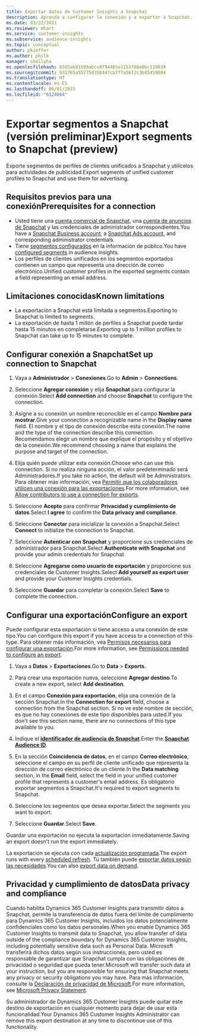 ```yaml
---
title: Exportar datos de Customer Insights a Snapchat
description: Aprenda a configurar la conexión y a exportar a Snapchat.
ms.date: 03/22/2021
ms.reviewer: mhart
ms.service: customer-insights
ms.subservice: audience-insights
ms.topic: conceptual
author: pkieffer
ms.author: philk
manager: shellyha
ms.openlocfilehash: 6565ab81599abcc0f94465e1153f08e0bc119839
ms.sourcegitcommit: 831765a55775d358447cb7ffa56f2c3b85459084
ms.translationtype: HT
ms.contentlocale: es-ES
ms.lasthandoff: 06/01/2021
ms.locfileid: "6124064"
---
```

# <a name="export-segments-to-snapchat-preview"></a><span data-ttu-id="ca755-103">Exportar segmentos a Snapchat (versión preliminar)</span><span class="sxs-lookup"><span data-stu-id="ca755-103">Export segments to Snapchat (preview)</span></span>

<span data-ttu-id="ca755-104">Exporte segmentos de perfiles de clientes unificados a Snapchat y utilícelos para actividades de publicidad.</span><span class="sxs-lookup"><span data-stu-id="ca755-104">Export segments of unified customer profiles to Snapchat and use them for advertising.</span></span> 

## <a name="prerequisites-for-a-connection"></a><span data-ttu-id="ca755-105">Requisitos previos para una conexión</span><span class="sxs-lookup"><span data-stu-id="ca755-105">Prerequisites for a connection</span></span>

-   <span data-ttu-id="ca755-106">Usted tiene una [cuenta comercial de Snapchat](https://business.snapchat.com/), una [cuenta de anuncios de Snapchat](https://ads.snapchat.com/) y las credenciales de administrador correspondientes.</span><span class="sxs-lookup"><span data-stu-id="ca755-106">You have a [Snapchat Business account](https://business.snapchat.com/), a [Snapchat Ads account](https://ads.snapchat.com/), and corresponding administrator credentials.</span></span>
-   <span data-ttu-id="ca755-107">Tiene [segmentos configurados](segments.md) en la información de público.</span><span class="sxs-lookup"><span data-stu-id="ca755-107">You have [configured segments](segments.md) in audience insights.</span></span>
-   <span data-ttu-id="ca755-108">Los perfiles de clientes unificados en los segmentos exportados contienen un campo que representa una dirección de correo electrónico.</span><span class="sxs-lookup"><span data-stu-id="ca755-108">Unified customer profiles in the exported segments contain a field representing an email address.</span></span>

## <a name="known-limitations"></a><span data-ttu-id="ca755-109">Limitaciones conocidas</span><span class="sxs-lookup"><span data-stu-id="ca755-109">Known limitations</span></span>

- <span data-ttu-id="ca755-110">La exportación a Snapchat está limitada a segmentos.</span><span class="sxs-lookup"><span data-stu-id="ca755-110">Exporting to Snapchat is limited to segments.</span></span>
- <span data-ttu-id="ca755-111">La exportación de hasta 1 millón de perfiles a Snapchat puede tardar hasta 15 minutos en completarse.</span><span class="sxs-lookup"><span data-stu-id="ca755-111">Exporting up to 1 million profiles to Snapchat can take up to 15 minutes to complete.</span></span> 

## <a name="set-up-connection-to-snapchat"></a><span data-ttu-id="ca755-112">Configurar conexión a Snapchat</span><span class="sxs-lookup"><span data-stu-id="ca755-112">Set up connection to Snapchat</span></span>

1. <span data-ttu-id="ca755-113">Vaya a **Administrador** > **Conexiones**.</span><span class="sxs-lookup"><span data-stu-id="ca755-113">Go to **Admin** > **Connections**.</span></span>

1. <span data-ttu-id="ca755-114">Seleccione **Agregar conexión** y elija **Snapchat** para configurar la conexión.</span><span class="sxs-lookup"><span data-stu-id="ca755-114">Select **Add connection** and choose **Snapchat** to configure the connection.</span></span>

1. <span data-ttu-id="ca755-115">Asigne a su conexión un nombre reconocible en el campo **Nombre para mostrar**.</span><span class="sxs-lookup"><span data-stu-id="ca755-115">Give your connection a recognizable name in the **Display name** field.</span></span> <span data-ttu-id="ca755-116">El nombre y el tipo de conexión describe esta conexión.</span><span class="sxs-lookup"><span data-stu-id="ca755-116">The name and the type of the connection describe this connection.</span></span> <span data-ttu-id="ca755-117">Recomendamos elegir un nombre que explique el propósito y el objetivo de la conexión.</span><span class="sxs-lookup"><span data-stu-id="ca755-117">We recommend choosing a name that explains the purpose and target of the connection.</span></span>

1. <span data-ttu-id="ca755-118">Elija quién puede utilizar esta conexión.</span><span class="sxs-lookup"><span data-stu-id="ca755-118">Choose who can use this connection.</span></span> <span data-ttu-id="ca755-119">Si no realiza ninguna acción, el valor predeterminado será Administradores.</span><span class="sxs-lookup"><span data-stu-id="ca755-119">If you take no action, the default will be Administrators.</span></span> <span data-ttu-id="ca755-120">Para obtener más información, vea [Permitir que los colaboradores utilicen una conexión para las exportaciones](connections.md#allow-contributors-to-use-a-connection-for-exports).</span><span class="sxs-lookup"><span data-stu-id="ca755-120">For more information, see [Allow contributors to use a connection for exports](connections.md#allow-contributors-to-use-a-connection-for-exports).</span></span>

1. <span data-ttu-id="ca755-121">Seleccione **Acepto** para confirmar **Privacidad y cumplimiento de datos**.</span><span class="sxs-lookup"><span data-stu-id="ca755-121">Select **I agree** to confirm the **Data privacy and compliance**.</span></span>

1. <span data-ttu-id="ca755-122">Seleccione **Conectar** para inicializar la conexión a Snapchat.</span><span class="sxs-lookup"><span data-stu-id="ca755-122">Select **Connect** to initialize the connection to Snapchat.</span></span>

1. <span data-ttu-id="ca755-123">Seleccione **Autenticar con Snapchat** y proporcione sus credenciales de administrador para Snapchat.</span><span class="sxs-lookup"><span data-stu-id="ca755-123">Select **Authenticate with Snapchat** and provide your admin credentials for Snapchat.</span></span> 

1. <span data-ttu-id="ca755-124">Seleccione **Agregarse como usuario de exportación** y proporcione sus credenciales de Customer Insights.</span><span class="sxs-lookup"><span data-stu-id="ca755-124">Select **Add yourself as export user** and provide your Customer Insights credentials.</span></span>

1. <span data-ttu-id="ca755-125">Seleccione **Guardar** para completar la conexión.</span><span class="sxs-lookup"><span data-stu-id="ca755-125">Select **Save** to complete the connection.</span></span>

## <a name="configure-an-export"></a><span data-ttu-id="ca755-126">Configurar una exportación</span><span class="sxs-lookup"><span data-stu-id="ca755-126">Configure an export</span></span>

<span data-ttu-id="ca755-127">Puede configurar esta exportación si tiene acceso a una conexión de este tipo.</span><span class="sxs-lookup"><span data-stu-id="ca755-127">You can configure this export if you have access to a connection of this type.</span></span> <span data-ttu-id="ca755-128">Para obtener más información, vea [Permisos necesarios para configurar una exportación](export-destinations.md#set-up-a-new-export).</span><span class="sxs-lookup"><span data-stu-id="ca755-128">For more information, see [Permissions needed to configure an export](export-destinations.md#set-up-a-new-export).</span></span>

1. <span data-ttu-id="ca755-129">Vaya a **Datos** > **Exportaciones**.</span><span class="sxs-lookup"><span data-stu-id="ca755-129">Go to **Data** > **Exports**.</span></span>

1. <span data-ttu-id="ca755-130">Para crear una exportación nueva, seleccione **Agregar destino**.</span><span class="sxs-lookup"><span data-stu-id="ca755-130">To create a new export, select **Add destination**.</span></span>

1. <span data-ttu-id="ca755-131">En el campo **Conexión para exportación**, elija una conexión de la sección Snapchat.</span><span class="sxs-lookup"><span data-stu-id="ca755-131">In the **Connection for export** field, choose a connection from the Snapchat section.</span></span> <span data-ttu-id="ca755-132">Si no ve este nombre de sección, es que no hay conexiones de este tipo disponibles para usted.</span><span class="sxs-lookup"><span data-stu-id="ca755-132">If you don't see this section name, there are no connections of this type available to you.</span></span>

1. <span data-ttu-id="ca755-133">Indique el [**identificador de audiencia de Snapchat**](https://businesshelp.snapchat.com/s/article/custom-audiences).</span><span class="sxs-lookup"><span data-stu-id="ca755-133">Enter the [**Snapchat Audience ID**](https://businesshelp.snapchat.com/s/article/custom-audiences).</span></span>

1. <span data-ttu-id="ca755-134">En la sección **Coincidencia de datos**, en el campo **Correo electrónico**, seleccione el campo en su perfil de cliente unificado que representa la dirección de correo electrónico de un cliente.</span><span class="sxs-lookup"><span data-stu-id="ca755-134">In the **Data matching** section, in the **Email** field, select the field in your unified customer profile that represents a customer's email address.</span></span> <span data-ttu-id="ca755-135">Es obligatorio exportar segmentos a Snapchat.</span><span class="sxs-lookup"><span data-stu-id="ca755-135">It's required to export segments to Snapchat.</span></span>

1. <span data-ttu-id="ca755-136">Seleccione los segmentos que desea exportar.</span><span class="sxs-lookup"><span data-stu-id="ca755-136">Select the segments you want to export.</span></span> 

1. <span data-ttu-id="ca755-137">Seleccione **Guardar**.</span><span class="sxs-lookup"><span data-stu-id="ca755-137">Select **Save**.</span></span>

<span data-ttu-id="ca755-138">Guardar una exportación no ejecuta la exportación inmediatamente.</span><span class="sxs-lookup"><span data-stu-id="ca755-138">Saving an export doesn't run the export immediately.</span></span>

<span data-ttu-id="ca755-139">La exportación se ejecuta con cada [actualización programada](system.md#schedule-tab).</span><span class="sxs-lookup"><span data-stu-id="ca755-139">The export runs with every [scheduled refresh](system.md#schedule-tab).</span></span> <span data-ttu-id="ca755-140">Tú también puede [exportar datos según las necesidades](export-destinations.md#run-exports-on-demand).</span><span class="sxs-lookup"><span data-stu-id="ca755-140">You can also [export data on demand](export-destinations.md#run-exports-on-demand).</span></span> 


## <a name="data-privacy-and-compliance"></a><span data-ttu-id="ca755-141">Privacidad y cumplimiento de datos</span><span class="sxs-lookup"><span data-stu-id="ca755-141">Data privacy and compliance</span></span>

<span data-ttu-id="ca755-142">Cuando habilita Dynamics 365 Customer Insights para transmitir datos a Snapchat, permite la transferencia de datos fuera del límite de cumplimiento para Dynamics 365 Customer Insights, incluidos los datos potencialmente confidenciales como los datos personales.</span><span class="sxs-lookup"><span data-stu-id="ca755-142">When you enable Dynamics 365 Customer Insights to transmit data to Snapchat, you allow transfer of data outside of the compliance boundary for Dynamics 365 Customer Insights, including potentially sensitive data such as Personal Data.</span></span> <span data-ttu-id="ca755-143">Microsoft transferirá dichos datos según sus instrucciones, pero usted es responsable de garantizar que Snapchat cumpla con las obligaciones de privacidad o seguridad que pueda tener.</span><span class="sxs-lookup"><span data-stu-id="ca755-143">Microsoft will transfer such data at your instruction, but you are responsible for ensuring that Snapchat meets any privacy or security obligations you may have.</span></span> <span data-ttu-id="ca755-144">Para más información, consulte la [Declaración de privacidad de Microsoft](https://go.microsoft.com/fwlink/?linkid=396732).</span><span class="sxs-lookup"><span data-stu-id="ca755-144">For more information, see [Microsoft Privacy Statement](https://go.microsoft.com/fwlink/?linkid=396732).</span></span>

<span data-ttu-id="ca755-145">Su administrador de Dynamics 365 Customer Insights puede quitar este destino de exportación en cualquier momento para dejar de usar esta funcionalidad.</span><span class="sxs-lookup"><span data-stu-id="ca755-145">Your Dynamics 365 Customer Insights Administrator can remove this export destination at any time to discontinue use of this functionality.</span></span>
